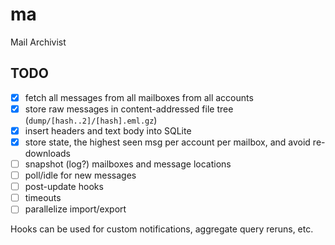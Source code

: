 ma
===============================================================================

Mail Archivist

TODO
----

- [x] fetch all messages from all mailboxes from all accounts
- [x] store raw messages in content-addressed file tree (`dump/[hash..2]/[hash].eml.gz`)
- [x] insert headers and text body into SQLite
- [x] store state, the highest seen msg per account per mailbox, and avoid re-downloads
- [ ] snapshot (log?) mailboxes and message locations
- [ ] poll/idle for new messages
- [ ] post-update hooks
- [ ] timeouts
- [ ] parallelize import/export

Hooks can be used for custom notifications, aggregate query reruns, etc.
